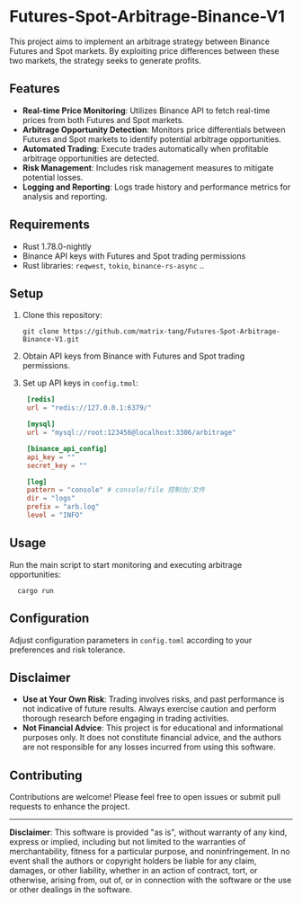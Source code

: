 # Futures-Spot-Arbitrage-Binance-V1

This project aims to implement an arbitrage strategy between Binance Futures and Spot markets. By exploiting price
differences between these two markets, the strategy seeks to generate profits.

## Features

- **Real-time Price Monitoring**: Utilizes Binance API to fetch real-time prices from both Futures and Spot markets.
- **Arbitrage Opportunity Detection**: Monitors price differentials between Futures and Spot markets to identify
  potential arbitrage opportunities.
- **Automated Trading**: Execute trades automatically when profitable arbitrage opportunities are detected.
- **Risk Management**: Includes risk management measures to mitigate potential losses.
- **Logging and Reporting**: Logs trade history and performance metrics for analysis and reporting.

## Requirements

- Rust 1.78.0-nightly
- Binance API keys with Futures and Spot trading permissions
- Rust libraries: `reqwest`, `tokio`, `binance-rs-async` ..

## Setup

1. Clone this repository:

   ```
   git clone https://github.com/matrix-tang/Futures-Spot-Arbitrage-Binance-V1.git
   ```

2. Obtain API keys from Binance with Futures and Spot trading permissions.

3. Set up API keys in `config.tmol`:

   ```toml
    [redis]
    url = "redis://127.0.0.1:6379/"

    [mysql]
    url = "mysql://root:123456@localhost:3306/arbitrage"

    [binance_api_config]
    api_key = ""
    secret_key = ""

    [log]
    pattern = "console" # console/file 控制台/文件
    dir = "logs"
    prefix = "arb.log"
    level = "INFO"
   ```

## Usage

Run the main script to start monitoring and executing arbitrage opportunities:

```shell
  cargo run
```

## Configuration

Adjust configuration parameters in `config.toml` according to your preferences and risk tolerance.

## Disclaimer

- **Use at Your Own Risk**: Trading involves risks, and past performance is not indicative of future results. Always
  exercise caution and perform thorough research before engaging in trading activities.
- **Not Financial Advice**: This project is for educational and informational purposes only. It does not constitute
  financial advice, and the authors are not responsible for any losses incurred from using this software.

## Contributing

Contributions are welcome! Please feel free to open issues or submit pull requests to enhance the project.

---

**Disclaimer**: This software is provided "as is", without warranty of any kind, express or implied, including but not
limited to the warranties of merchantability, fitness for a particular purpose, and noninfringement. In no event shall
the authors or copyright holders be liable for any claim, damages, or other liability, whether in an action of contract,
tort, or otherwise, arising from, out of, or in connection with the software or the use or other dealings in the
software.